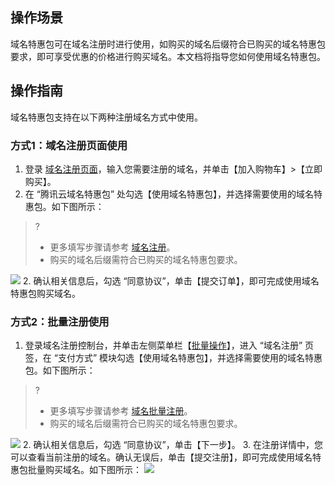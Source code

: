 ## 操作场景
域名特惠包可在域名注册时进行使用，如购买的域名后缀符合已购买的域名特惠包要求，即可享受优惠的价格进行购买域名。本文档将指导您如何使用域名特惠包。

## 操作指南
域名特惠包支持在以下两种注册域名方式中使用。

### 方式1：域名注册页面使用
1. 登录 [域名注册页面](https://buy.cloud.tencent.com/domain?from=console)，输入您需要注册的域名，并单击【加入购物车】>【立即购买】。
2. 在 “腾讯云域名特惠包” 处勾选【使用域名特惠包】，并选择需要使用的域名特惠包。如下图所示：
>?
>- 更多填写步骤请参考 [域名注册](https://cloud.tencent.com/document/product/242/9595)。
>- 购买的域名后缀需符合已购买的域名特惠包要求。
>
![](https://main.qcloudimg.com/raw/518a7d3cab04348d2cff507857f5d1fc.png)
2. 确认相关信息后，勾选 “同意协议”，单击【提交订单】，即可完成使用域名特惠包购买域名。


### 方式2：批量注册使用
1. 登录域名注册控制台，并单击左侧菜单栏【[批量操作](https://console.cloud.tencent.com/domain/batch)】，进入 “域名注册” 页签，在 “支付方式” 模块勾选【使用域名特惠包】，并选择需要使用的域名特惠包。如下图所示：
>? 
>- 更多填写步骤请参考 [域名批量注册](https://cloud.tencent.com/document/product/242/45665)。
>- 购买的域名后缀需符合已购买的域名特惠包要求。
>
![](https://main.qcloudimg.com/raw/d87c68aea9907c257fb240e670241005.png)
2. 确认相关信息后，勾选 “同意协议”，单击【下一步】。
3. 在注册详情中，您可以查看当前注册的域名。确认无误后，单击【提交注册】，即可完成使用域名特惠包批量购买域名。如下图所示：
![](https://main.qcloudimg.com/raw/6ef02cda6d96b61873ab8ed17410bb66.png)


